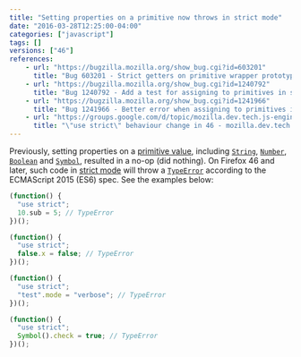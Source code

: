 ```yaml
---
title: "Setting properties on a primitive now throws in strict mode"
date: "2016-03-28T12:25:00-04:00"
categories: ["javascript"]
tags: []
versions: ["46"]
references:
    - url: "https://bugzilla.mozilla.org/show_bug.cgi?id=603201"
      title: "Bug 603201 - Strict getters on primitive wrapper prototypes receive wrapped |this| values"
    - url: "https://bugzilla.mozilla.org/show_bug.cgi?id=1240792"
      title: "Bug 1240792 - Add a test for assigning to primitives in strict mode"
    - url: "https://bugzilla.mozilla.org/show_bug.cgi?id=1241966"
      title: "Bug 1241966 - Better error when assigning to primitives in strict mode"
    - url: "https://groups.google.com/d/topic/mozilla.dev.tech.js-engine/O3qHW_hJ3Sk/discussion"
      title: "\"use strict\" behaviour change in 46 - mozilla.dev.tech.js-engine"
---
```

Previously, setting properties on a [primitive value](https://developer.mozilla.org/en-US/docs/Glossary/Primitive), including [`String`](https://developer.mozilla.org/en-US/docs/Web/JavaScript/Reference/Global_Objects/String), [`Number`](https://developer.mozilla.org/en-US/docs/Web/JavaScript/Reference/Global_Objects/Number), [`Boolean`](https://developer.mozilla.org/en-US/docs/Web/JavaScript/Reference/Global_Objects/Boolean) and [`Symbol`](https://developer.mozilla.org/en-US/docs/Web/JavaScript/Reference/Global_Objects/Symbol), resulted in a no-op (did nothing). On Firefox 46 and later, such code in [strict mode](https://developer.mozilla.org/en-US/docs/Web/JavaScript/Reference/Strict_mode) will throw a [`TypeError`](https://developer.mozilla.org/en-US/docs/Web/JavaScript/Reference/Global_Objects/TypeError) according to the ECMAScript 2015 (ES6) spec. See the examples below:

```js
(function() {
  "use strict";
  10.sub = 5; // TypeError
})();
```
```js
(function() {
  "use strict";
  false.x = false; // TypeError
})();
```
```js
(function() {
  "use strict";
  "test".mode = "verbose"; // TypeError
})();
```
```js
(function() {
  "use strict";
  Symbol().check = true; // TypeError
})();
```
